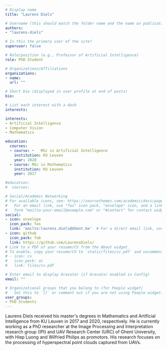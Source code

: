 ```yaml
---
# Display name
title: "Laurens Diels"

# Username (this should match the folder name and the name on publications)
authors:
- "laurens-diels"

# Is this the primary user of the site?
superuser: false

# Role/position (e.g., Professor of Artificial Intelligence)
role: PhD Student

# Organizations/Affiliations
organizations:
- name: 
  url: ""

# Short bio (displayed in user profile at end of posts)
bio: 

# List each interest with a dash
interests:

interests:
- Artificial Intelligence
- Computer Vision
- Mathematics

education:
  courses:
  - course: •	MSc in Artificial Intelligence
    institution: KU Leuven
    year: 2020
  - course: MSc in Mathematics
    institution: KU Leuven
    year: 2017

#education:
#  courses:

# Social/Academic Networking
# For available icons, see: https://sourcethemes.com/academic/docs/page-builder/#icons
#   For an email link, use "fas" icon pack, "envelope" icon, and a link in the
#   form "mailto:your-email@example.com" or "#contact" for contact widget.
social:
- icon: envelope
  icon_pack: fas
  link: 'mailto:laurens.diels@UGent.be'  # For a direct email link, use "mailto:test@example.org".
- icon: github
  icon_pack: fab
  link: https://github.com/LaurensDiels/
# Link to a PDF of your resume/CV from the About widget.
# To enable, copy your resume/CV to `static/files/cv.pdf` and uncomment the lines below.
# - icon: cv
#   icon_pack: ai
#   link: files/cv.pdf

# Enter email to display Gravatar (if Gravatar enabled in Config)
email: ""

# Organizational groups that you belong to (for People widget)
#   Set this to `[]` or comment out if you are not using People widget.
user_groups:
- PhD Students
---
```


Laurens Diels received his master's degrees in Mathematics and Artificial Intelligence from KU Leuven in 2017 and 2020, respectively. He is currently working as a PhD researcher at the Image Processing and Interpretation research group (IPI) and UAV Research Center (URC) of Ghent University, with Hiep Luong and Wilfried Philips as promotors. His research focuses on the processing of hyperspectral point clouds captured from UAVs.